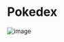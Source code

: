 # Pokedex
![image](https://user-images.githubusercontent.com/77758983/118166293-ad43d880-b3fb-11eb-8de2-37f3400b37fd.png)


